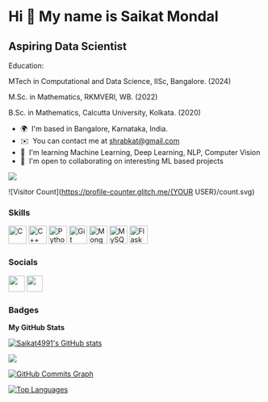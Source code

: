 Hi 👋 My name is Saikat Mondal
==============================

Aspiring Data Scientist
-----------------------

Education: 

MTech in Computational and Data Science, IISc, Bangalore. (2024) 

M.Sc. in Mathematics, RKMVERI, WB. (2022) 

B.Sc. in Mathematics, Calcutta University, Kolkata. (2020)

* 🌍  I'm based in Bangalore, Karnataka, India.
* ✉️  You can contact me at [shrabkat@gmail.com](mailto:shrabkat@gmail.com)
* 🧠  I'm learning Machine Learning, Deep Learning, NLP, Computer Vision
* 🤝  I'm open to collaborating on interesting ML based projects

<a href="https://www.github.com/Saikat4991" target="_blank" rel="noreferrer"><img
src="https://img.shields.io/github/followers/Saikat4991?logo=github&style=for-the-badge&color=0891b2&labelColor=1c1917" /></a>

![Visitor Count](https://profile-counter.glitch.me/{YOUR USER}/count.svg)

### Skills


<p align="left">
<a href="https://docs.microsoft.com/en-us/cpp/?view=msvc-170" target="_blank" rel="noreferrer"><img src="https://raw.githubusercontent.com/danielcranney/readme-generator/main/public/icons/skills/c-colored.svg" width="36" height="36" alt="C" /></a>
<a href="https://docs.microsoft.com/en-us/cpp/?view=msvc-170" target="_blank" rel="noreferrer"><img src="https://raw.githubusercontent.com/danielcranney/readme-generator/main/public/icons/skills/cplusplus-colored.svg" width="36" height="36" alt="C++" /></a>
<a href="https://www.python.org/" target="_blank" rel="noreferrer"><img src="https://raw.githubusercontent.com/danielcranney/readme-generator/main/public/icons/skills/python-colored.svg" width="36" height="36" alt="Python" /></a>
<a href="https://git-scm.com/" target="_blank" rel="noreferrer"><img src="https://raw.githubusercontent.com/danielcranney/readme-generator/main/public/icons/skills/git-colored.svg" width="36" height="36" alt="Git" /></a>
<a href="https://www.mongodb.com/" target="_blank" rel="noreferrer"><img src="https://raw.githubusercontent.com/danielcranney/readme-generator/main/public/icons/skills/mongodb-colored.svg" width="36" height="36" alt="MongoDB" /></a>
<a href="https://www.mysql.com/" target="_blank" rel="noreferrer"><img src="https://raw.githubusercontent.com/danielcranney/readme-generator/main/public/icons/skills/mysql-colored.svg" width="36" height="36" alt="MySQL" /></a>
<a href="https://flask.palletsprojects.com/en/2.0.x/" target="_blank" rel="noreferrer"><img src="https://raw.githubusercontent.com/danielcranney/readme-generator/main/public/icons/skills/flask-colored.svg" width="36" height="36" alt="Flask" /></a>
</p>


### Socials

<p align="left"> <a href="https://www.github.com/Saikat4991" target="_blank" rel="noreferrer"><img src="https://raw.githubusercontent.com/danielcranney/readme-generator/main/public/icons/socials/github.svg" width="32" height="32" /></a> <a href="https://www.linkedin.com/in/saikatmondal4991" target="_blank" rel="noreferrer"><img src="https://raw.githubusercontent.com/danielcranney/readme-generator/main/public/icons/socials/linkedin.svg" width="32" height="32" /></a></p>

### Badges

<b>My GitHub Stats</b>

<a href="http://www.github.com/Saikat4991"><img src="https://github-readme-stats.vercel.app/api?username=Saikat4991&show_icons=true&hide=&count_private=true&title_color=0891b2&text_color=ffffff&icon_color=0891b2&bg_color=1c1917&hide_border=true&show_icons=true" alt="Saikat4991's GitHub stats" /></a>

<a href="http://www.github.com/Saikat4991"><img src="https://github-readme-streak-stats.herokuapp.com/?user=Saikat4991&stroke=ffffff&background=1c1917&ring=0891b2&fire=0891b2&currStreakNum=ffffff&currStreakLabel=0891b2&sideNums=ffffff&sideLabels=ffffff&dates=ffffff&hide_border=true" /></a>

<a href="http://www.github.com/Saikat4991"><img src="https://github-readme-activity-graph.cyclic.app/graph?username=Saikat4991&bg_color=1c1917&color=ffffff&line=0891b2&point=ffffff&area_color=1c1917&area=true&hide_border=true&custom_title=GitHub%20Commits%20Graph" alt="GitHub Commits Graph" /></a>

<a href="https://github.com/Saikat4991" align="left"><img src="https://github-readme-stats.vercel.app/api/top-langs/?username=Saikat4991&langs_count=10&title_color=0891b2&text_color=ffffff&icon_color=0891b2&bg_color=1c1917&hide_border=true&locale=en&custom_title=Top%20%Languages" alt="Top Languages" /></a>
